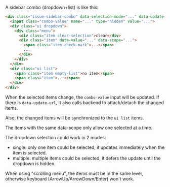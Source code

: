 A sidebar combo (dropdown+list) is like this:

```html
<div class="issue-sidebar-combo" data-selection-mode="..." data-update-url="...">
  <input class="combo-value" name="..." type="hidden" value="...">
  <div class="ui dropdown">
    <div class="menu">
      <div class="item clear-selection">clear</div>
      <div class="item" data-value="..." data-scope="...">
        <span class="item-check-mark">...</span>
        ...
      </div>
    </div>
  </div>
  <div class="ui list">
    <span class="item empty-list">no item</span>
    <span class="item">...</span>
  </div>
</div>
```

When the selected items change, the `combo-value` input will be updated.
If there is `data-update-url`, it also calls backend to attach/detach the changed items.

Also, the changed items will be synchronized to the `ui list` items.

The items with the same data-scope only allow one selected at a time.

The dropdown selection could work in 2 modes:
* single: only one item could be selected, it updates immediately when the item is selected.
* multiple: multiple items could be selected, it defers the update until the dropdown is hidden.

When using "scrolling menu", the items must be in the same level,
otherwise keyboard (ArrowUp/ArrowDown/Enter) won't work.
